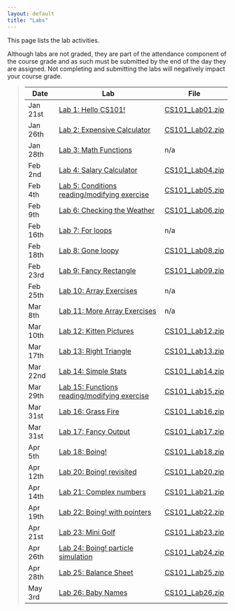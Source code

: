 ```yaml
---
layout: default
title: "Labs"
---
```


This page lists the lab activities.

Although labs are not graded, they are part of the attendance component of the course grade and as such must be submitted by the end of the day they are assigned.  Not completing and submitting the labs will negatively impact your course grade.

> Date | Lab | File
> ---- | --- | ----
> Jan 21st | [Lab 1: Hello CS101!](lab01.html) | [CS101\_Lab01.zip](CS101_Lab01.zip)
> Jan 26th | [Lab 2: Expensive Calculator](lab02.html) | [CS101\_Lab02.zip](CS101_Lab02.zip)
> Jan 28th | [Lab 3: Math Functions](lab03.html) | n/a
> Feb 2nd | [Lab 4: Salary Calculator](lab04.html) | [CS101\_Lab04.zip](CS101_Lab04.zip)
> Feb 4th | [Lab 5: Conditions reading/modifying exercise](lab05.html) | [CS101\_Lab05.zip](CS101_Lab05.zip)
> Feb 9th | [Lab 6: Checking the Weather](lab06.html) | [CS101\_Lab06.zip](CS101_Lab06.zip)
> Feb 16th | [Lab 7: For loops](lab07.html) | n/a
> Feb 18th | [Lab 8: Gone loopy](lab08.html) | [CS101\_Lab08.zip](CS101_Lab08.zip)
> Feb 23rd | [Lab 9: Fancy Rectangle](lab09.html) | [CS101\_Lab09.zip](CS101_Lab09.zip)
> Feb 25th | [Lab 10: Array Exercises](lab10.html) | n/a
> Mar 8th | [Lab 11: More Array Exercises](lab11.html) | n/a
> Mar 10th  | [Lab 12: Kitten Pictures](lab12.html) | [CS101\_Lab12.zip](CS101_Lab12.zip)
> Mar 17th | [Lab 13: Right Triangle](lab13.html) | [CS101\_Lab13.zip](CS101_Lab13.zip)
> Mar 22nd  | [Lab 14: Simple Stats](lab14.html) | [CS101\_Lab14.zip](CS101_Lab14.zip)
> Mar 29th | [Lab 15: Functions reading/modifying exercise](lab15.html) | [CS101\_Lab15.zip](CS101_Lab15.zip)
> Mar 31st  | [Lab 16: Grass Fire](lab16.html) | [CS101\_Lab16.zip](CS101_Lab16.zip)
> Mar 31st  | [Lab 17: Fancy Output](lab17.html) | [CS101\_Lab17.zip](CS101_Lab17.zip)
> Apr 5th | [Lab 18: Boing!](lab18.html) | [CS101\_Lab18.zip](CS101_Lab18.zip)
> Apr 12th | [Lab 20: Boing! revisited](lab20.html) | [CS101\_Lab20.zip](CS101_Lab19.zip)
> Apr 14th | [Lab 21: Complex numbers](lab21.html) | [CS101\_Lab21.zip](CS101_Lab21.zip)
> Apr 19th | [Lab 22: Boing! with pointers](lab22.html) | [CS101\_Lab22.zip](CS101_Lab22.zip)
> Apr 21st | [Lab 23: Mini Golf](lab23.html) | [CS101\_Lab23.zip](CS101_Lab23.zip)
> Apr 26th | [Lab 24: Boing! particle simulation](lab24.html) | [CS101\_Lab24.zip](CS101_Lab24.zip)
> Apr 28th | [Lab 25: Balance Sheet](lab25.html) | [CS101\_Lab25.zip](CS101_Lab25.zip)
> May 3rd | [Lab 26: Baby Names](lab26.html) | [CS101\_Lab26.zip](CS101_Lab26.zip)
